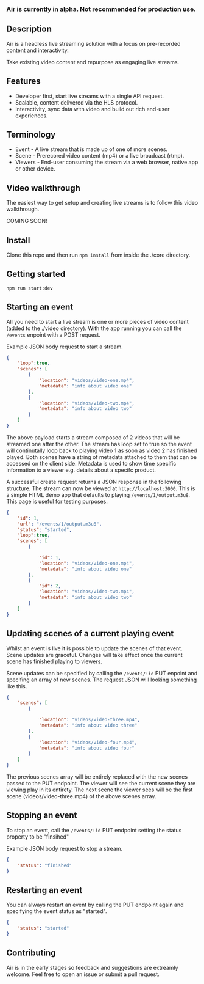 ### Air is currently in alpha. Not recommended for production use.

## Description

Air is a headless live streaming solution with a focus on pre-recorded content and interactivity. 

Take existing video content and repurpose as engaging live streams.

## Features
 - Developer first, start live streams with a single API request.
 - Scalable, content delivered via the HLS protocol. 
 - Interactivity, sync data with video and build out rich end-user experiences.

## Terminology
 - Event - A live stream that is made up of one of more scenes.
 - Scene - Prerecored video content (mp4) or a live broadcast (rtmp).
 - Viewers - End-user consuming the stream via a web browser, native app or other device.

## Video walkthrough
The easiest way to get setup and creating live streams is to follow this video walkthrough.

COMING SOON!

## Install
Clone this repo and then run ```npm install``` from inside the ./core directory.


## Getting started
```npm run start:dev```


## Starting an event
All you need to start a live stream is one or more pieces of video content (added to the ./video directory). With the app running you can call the ```/events``` enpoint with a POST request.

Example JSON body request to start a stream. 

```json
{
    "loop":true,
    "scenes": [
        {
            "location": "videos/video-one.mp4",
            "metadata": "info about video one"
        },
        {
            "location": "videos/video-two.mp4",
            "metadata": "info about video two"
        }
    ]
}

```

The above payload starts a stream composed of 2 videos that will be streamed one after the other. The stream has loop set to true so the event will continutally loop back to playing video 1 as soon as video 2 has finished played.  Both scenes have a string of metadata attached to them that can be accessed on the client side. Metadata is used to show time specific information to a viewer e.g. details about a specifc product.

A successful create request returns a JSON response in the following structure. The stream can now be viewed at ```http://localhost:3000```. This is a simple HTML demo app that defaults to playing ```/events/1/output.m3u8```. This page is useful for testing purposes.

```json
{
    "id": 1,
    "url": "/events/1/output.m3u8",
    "status": "started",
    "loop":true,
    "scenes": [
        {

            "id": 1,
            "location": "videos/video-one.mp4",
            "metadata": "info about video one"
        },
        {
            "id": 2,
            "location": "videos/video-two.mp4",
            "metadata": "info about video two"
        }
    ]
}

```

## Updating scenes of a current playing event
Whilst an event is live it is possible to update the scenes of that event. Scene updates are graceful. Changes will take effect once the current scene has finished playing to viewers.

Scene updates can be specified by calling the ```/events/:id``` PUT enpoint and specifing an array of new scenes. The request JSON will looking something like this.

```json
{
    "scenes": [
        {

            "location": "videos/video-three.mp4",
            "metadata": "info about video three"
        },
        {
            "location": "videos/video-four.mp4",
            "metadata": "info about video four"
        }
    ]
}

```

The previous scenes array will be entirely replaced with the new scenes passed to the PUT endpoint. The viewer will see the current scene they are viewing play in its entirety. The next scene the viewer sees will be the first scene (videos/video-three.mp4) of the above scenes array.


## Stopping an event
To stop an event, call the ```/events/:id``` PUT endpoint setting the status property to be "finsihed"

Example JSON body request to stop a stream.

```json
{
    "status": "finished"
}

```

## Restarting an event

You can always restart an event by calling the PUT endpoint again and specifying the event status as "started".

```json
{
    "status": "started"
}

```


## Contributing 
Air is in the early stages so feedback and suggestions are extreamly welcome. Feel free to open an issue or submit a pull request.

